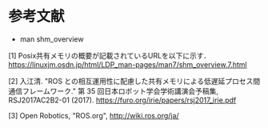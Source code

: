 # 参考文献
- man shm_overview

[1]  Posix共有メモリの概要が記載されているURLを以下に示す．
  <https://linuxjm.osdn.jp/html/LDP_man-pages/man7/shm_overview.7.html>

[2] 入江清. "ROS との相互運用性に配慮した共有メモリによる低遅延プロセス間通信フレームワーク." 第 35 回日本ロボット学会学術講演会予稿集, RSJ2017AC2B2-01 (2017).
    <https://furo.org/irie/papers/rsj2017_irie.pdf>

[3] Open Robotics, "ROS.org", <http://wiki.ros.org/ja/>